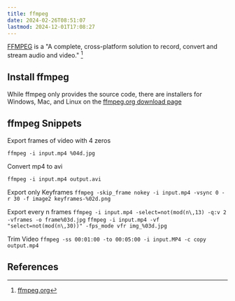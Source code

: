 ```yaml
---
title: ffmpeg
date: 2024-02-26T08:51:07
lastmod: 2024-12-01T17:08:27
---
```


[FFMPEG](https://www.ffmpeg.org/) is a "A complete, cross-platform solution to record, convert and stream audio and video." [^ffmpeg]

## Install ffmpeg

While ffmpeg only provides the source code, there are installers for Windows, Mac, and Linux on the [ffmpeg.org download page](https://www.ffmpeg.org/download.html)

## ffmpeg Snippets

Export frames of video with 4 zeros

`ffmpeg -i input.mp4 %04d.jpg`

Convert mp4 to avi

`ffmpeg -i input.mp4 output.avi`

Export only Keyframes
`ffmpeg -skip_frame nokey -i input.mp4 -vsync 0 -r 30 -f image2 keyframes-%02d.png`

Export every n frames
`ffmpeg -i input.mp4 -select=not(mod(n\,13) -q:v 2 -vframes -o frame%03d.jpg`
`ffmpeg -i input.mp4 -vf "select=not(mod(n\,30))" -fps_mode vfr img_%03d.jpg`

Trim Video
`ffmpeg -ss 00:01:00 -to 00:05:00 -i input.MP4 -c copy output.mp4`

## References

[^ffmpeg]: [ffmpeg.org](https://www.ffmpeg.org/)
